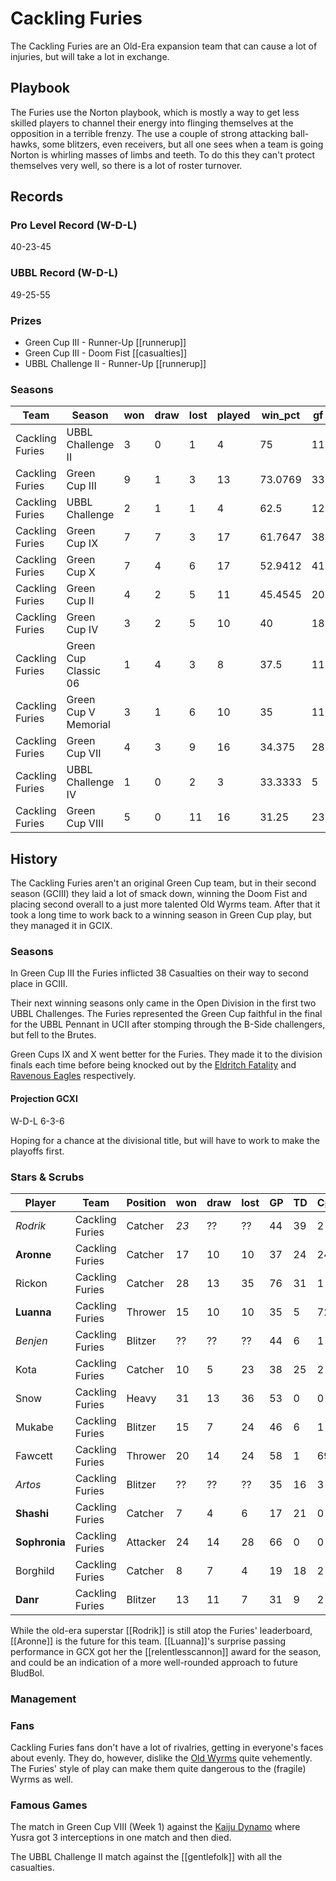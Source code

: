 # Cackling Furies

The Cackling Furies are an Old-Era expansion team that can cause a lot of injuries, but will take a lot in exchange.

## Playbook

The Furies use the Norton playbook, which is mostly a way to get less skilled players to channel their energy into flinging themselves at the opposition in a terrible frenzy. The use a couple of strong attacking ball-hawks, some blitzers, even receivers, but all one sees when a team is going Norton is whirling masses of limbs and teeth. To do this they can't protect themselves very well, so there is a lot of roster turnover.

## Records

### Pro Level Record (W-D-L)

40-23-45

### UBBL Record (W-D-L)

49-25-55

### Prizes

* Green Cup III - Runner-Up [[runnerup]]
* Green Cup III - Doom Fist [[casualties]]
* UBBL Challenge II - Runner-Up [[runnerup]]

### Seasons

| Team            | Season               | won  | draw | lost | played | win_pct | gf   | ga   | cas  | tcdiff | ff   |
|-----------------|----------------------|------|------|------|--------|---------|------|------|------|--------|------|
| Cackling Furies | UBBL Challenge II    |    3 |    0 |    1 |      4 |      75 |   11 |    5 |   16 |      5 |    3 |
| Cackling Furies | Green Cup III        |    9 |    1 |    3 |     13 | 73.0769 |   33 |   23 |    38 |     13 |    1 |
| Cackling Furies | UBBL Challenge       |    2 |    1 |    1 |      4 |    62.5 |   12 |    8 |    9 |     12 |    2 |
| Cackling Furies | Green Cup IX         |    7 |    7 |    3 |     17 | 61.7647 |   38 |   34 |   24 |     -3 |    4 |
| Cackling Furies | Green Cup X          |    7 |    4 |    6 |     17 | 52.9412 |   41 |   30 |   27 |     -1 |    0 |
| Cackling Furies | Green Cup II         |    4 |    2 |    5 |     11 | 45.4545 |   20 |   19 |    33 |     10 |   -1 |
| Cackling Furies | Green Cup IV         |    3 |    2 |    5 |     10 |      40 |   18 |   25 |    34 |     16 |   -2 |
| Cackling Furies | Green Cup Classic 06 |    1 |    4 |    3 |      8 |    37.5 |   11 |   15 |   15 |      0 |    1 |
| Cackling Furies | Green Cup V Memorial |    3 |    1 |    6 |     10 |      35 |   11 |   21 |   19 |      0 |   -3 |
| Cackling Furies | Green Cup VII        |    4 |    3 |    9 |     16 |  34.375 |   28 |   34 |   31 |      4 |   -1 |
| Cackling Furies | UBBL Challenge IV    |    1 |    0 |    2 |      3 | 33.3333 |    5 |    6 |    5 |      1 |   -1 |
| Cackling Furies | Green Cup VIII       |    5 |    0 |   11 |     16 |   31.25 |   23 |   38 |   43 |      8 |   -2 |


## History

The Cackling Furies aren't an original Green Cup team, but in their second season (GCIII) they laid a lot of smack down, winning the Doom Fist and placing second overall to a just more talented Old Wyrms team. After that it took a long time to work back to a winning season in Green Cup play, but they managed it in GCIX.

### Seasons

In Green Cup III the Furies inflicted 38 Casualties on their way to second place in GCIII.

Their next winning seasons only came in the Open Division in the first two UBBL Challenges. The Furies represented the Green Cup faithful in the final for the UBBL Pennant in UCII after stomping through the B-Side challengers, but fell to the Brutes.

Green Cups IX and X went better for the Furies. They made it to the division finals each time before being knocked out by the [Eldritch Fatality](eldritchfatality) and [Ravenous Eagles](ravenouseagles) respectively.

#### Projection GCXI

W-D-L 6-3-6

Hoping for a chance at the divisional title, but will have to work to make the playoffs first.

### Stars & Scrubs

| Player    | Team            | Position     | won  | draw | lost | GP   | TD   | Cp | Int | BH  | SI   | Ki   | MVP  | SPP |
|-------------|--------------|---------------|------|------|------|------|------|----|-----|-----|------|------|------|-----|
| *Rodrik* | Cackling Furies | Catcher | *23* | ?? | ?? | 44 | 39 | 2 | 2 | 0 | 0 | 0 | 3 | 138 |
| **Aronne**    | Cackling Furies | Catcher        |   17 |   10 |   10 |   37 |   24 |   24 |    2 |    0 |    0 |    0 |    3 |  115 |
| Rickon   | Cackling Furies | Catcher        |   28 |   13 |   35 |   76 |   31 |    1 |    1 |    1 |    0 |    0 |    3 |  113 |
| **Luanna**    | Cackling Furies | Thrower        |   15 |   10 |   10 |   35 |    5 |   72 |    0 |    3 |    0 |    0 |    3 |  108 |
| *Benjen* | Cackling Furies | Blitzer | ?? | ?? | ?? | 44 | 6 | 1 | 0 | 19 | 13 | 6 | 2 | 105 |
| Kota     | Cackling Furies | Catcher        |   10 |    5 |   23 |   38 |   25 |           2 |             0 |    1 |    0 |    0 |    5 |  104 |
| Snow     | Cackling Furies | Heavy         |   31 |   13 |   36 |   53 |    0 |       0 |             0 |   24 |    5 |    3 |    5 |   89 |
| Mukabe   | Cackling Furies | Blitzer        |   15 |    7 |   24 |   46 |    6 |           1 |             0 |   13 |    5 |    1 |    5 |   82 |
| Fawcett  | Cackling Furies | Thrower        |   20 |   14 |   24 |   58 |    1 |          69 |             3 |    1 |    1 |    0 |    0 |   82 |
| *Artos* | Cackling Furies | Blitzer | ?? | ?? | ?? | 35 | 16 | 3 | 1 | 1 | 1 | 2 | 4 | 81 |
| **Shashi**    | Cackling Furies | Catcher        |    7 |    4 |    6 |   17 |   21 |    0 |    0 |    0 |    0 |    1 |    3 |   80 |
| **Sophronia** | Cackling Furies | Attacker |   24 |   14 |   28 |   66 |    0 |    0 |    1 |   14 |    7 | 5 |   2 |  78 |
| Borghild | Cackling Furies | Catcher        |    8 |    7 |    4 |   19 |   18 |           2 |             0 |    0 |    1 |    1 |    0 |   60 |
| **Danr**      | Cackling Furies | Blitzer        |   13 |   11 |    7 |   31 |    9 |    2 |    1 |    3 |    2 |    0 |    3 |   56 |


While the old-era superstar [[Rodrik]] is still atop the Furies' leaderboard, [[Aronne]] is the future for this team. [[Luanna]]'s surprise passing performance in GCX got her the [[relentlesscannon]] award for the season, and could be an indication of a more well-rounded approach to future BludBol.

### Management

### Fans

Cackling Furies fans don't have a lot of rivalries, getting in everyone's faces about evenly. They do, however, dislike the [Old Wyrms](oldwyrms) quite vehemently. The Furies' style of play can make them quite dangerous to the (fragile) Wyrms as well.

### Famous Games

The match in Green Cup VIII (Week 1) against the [Kaiju Dynamo](kaijudynamo) where Yusra got 3 interceptions in one match and then died.

The UBBL Challenge II match against the [[gentlefolk]] with all the casualties.

